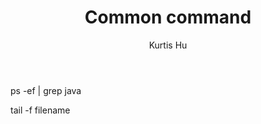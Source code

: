 ﻿--- 
published: true
title: Common command
layout: post
author: Kurtis Hu
category: 
  - common
tags: 
- Other
---
  

ps -ef | grep java

tail -f filename

